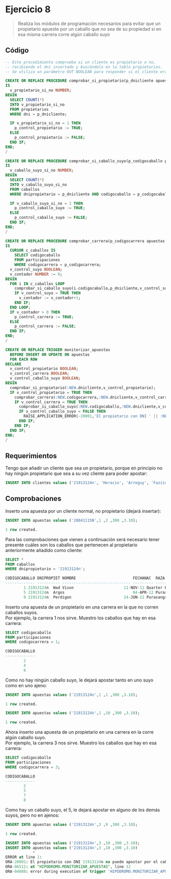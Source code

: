 # Ejercicio 8

> Realiza los módulos de programación necesarios para evitar que un propietario apueste por un caballo que no sea de su propiedad si en esa misma carrera corre algún caballo suyo

## Código

```sql
-- Este procedimiento comprueba si un cliente es propietario o no,
-- recibiendo el dni insertado y buscándolo en la tabla propietarios.
-- Se utiliza un parámetro OUT BOOLEAN para responder si el cliente era propietario o no.

CREATE OR REPLACE PROCEDURE comprobar_si_propietario(p_dnicliente apuestas.dnicliente%TYPE, p_control_propietario OUT BOOLEAN)
IS
  v_propietario_si_no NUMBER;
BEGIN
  SELECT COUNT(*)
  INTO v_propietario_si_no
  FROM propietarios
  WHERE dni = p_dnicliente;

  IF v_propietario_si_no = 1 THEN
    p_control_propietario := TRUE;
  ELSE
    p_control_propietario := FALSE;
  END IF;
END;
/
```

```sql
CREATE OR REPLACE PROCEDURE comprobar_si_caballo_suyo(p_codigocaballo participaciones.codigocaballo%TYPE, p_dnicliente apuestas.dnicliente%TYPE, p_control_caballo_suyo OUT BOOLEAN)
IS
  v_caballo_suyo_si_no NUMBER;
BEGIN
  SELECT COUNT(*)
  INTO v_caballo_suyo_si_no
  FROM caballos
  WHERE dnipropietario = p_dnicliente AND codigocaballo = p_codigocaballo;

  IF v_caballo_suyo_si_no = 1 THEN
    p_control_caballo_suyo := TRUE;
  ELSE
    p_control_caballo_suyo := FALSE;
  END IF;
END;
/
```

```sql
CREATE OR REPLACE PROCEDURE comprobar_carrera(p_codigocarrera apuestas.codigocarrera%TYPE, p_dnicliente apuestas.dnicliente%TYPE, p_control_carrera OUT BOOLEAN)
IS
  CURSOR c_caballos IS
    SELECT codigocaballo
    FROM participaciones
    WHERE codigocarrera = p_codigocarrera;
  v_control_suyo BOOLEAN;
  v_contador NUMBER := 0;
BEGIN
  FOR i IN c_caballos LOOP
    comprobar_si_caballo_suyo(i.codigocaballo,p_dnicliente,v_control_suyo);
    IF v_control_suyo = TRUE THEN
      v_contador := v_contador+1;
    END IF;
  END LOOP;
  IF v_contador > 0 THEN
    p_control_carrera := TRUE;
  ELSE
    p_control_carrera := FALSE;
  END IF;
END;
/
```

```sql
CREATE OR REPLACE TRIGGER monitorizar_apuestas
  BEFORE INSERT OR UPDATE ON apuestas
  FOR EACH ROW
DECLARE
  v_control_propietario BOOLEAN;
  v_control_carrera BOOLEAN;
  v_control_caballo_suyo BOOLEAN;
BEGIN
  comprobar_si_propietario(:NEW.dnicliente,v_control_propietario);
  IF v_control_propietario = TRUE THEN
    comprobar_carrera(:NEW.codigocarrera,:NEW.dnicliente,v_control_carrera);
    IF v_control_carrera = TRUE THEN
      comprobar_si_caballo_suyo(:NEW.codigocaballo,:NEW.dnicliente,v_control_caballo_suyo);
      IF v_control_caballo_suyo = FALSE THEN
        RAISE_APPLICATION_ERROR(-20001,'El propietario con DNI ' || :NEW.dnicliente || ' no puede apostar por el caballo con codigo ' || :NEW.codigocaballo || ' porque no es suyo');
      END IF;
    END IF;
  END IF;
END;
/
```

## Requerimientos

Tengo que añadir un cliente que sea un propietario, porque en principio no hay ningún propietario que sea a su vez cliente para poder apostar:

```sql
INSERT INTO clientes values ('21913124n', 'Horacio', 'Arreguy', 'Fazzio', 'Calle Real, 12', 'Cordoba', 'Cordoba','678123467');
```

## Comprobaciones

Inserto una apuesta por un cliente normal, no propietario (dejará insertar):

```sql
INSERT INTO apuestas values ('28841115N',1 ,2 ,300 ,3.10);

1 row created.
```

Para las comprobaciones que vienen a continuación será necesario tener presente cuáles son los caballos que pertenecen al propietario anteriormente añadido como cliente:

```sql
SELECT *
FROM caballos
WHERE dnipropietario = '21913124n';
```

```sql
CODIGOCABALLO DNIPROPIET NOMBRE 		                FECHANAC  RAZA
------------- ---------- ------------------------------ --------- ------------------------------
	    1 21913124n  Wad Vison		                11-NOV-11 Quarter Horse
	    5 21913124n  Argos		                        04-APR-12 Purasangre ingles
	    9 21913124n  Perdigon		                24-JUN-12 Purasangre espanol
```

Inserto una apuesta de un propietario en una carrera en la que no corren caballos suyos.  
Por ejemplo, la carrera 1 nos sirve. Muestro los caballos que hay en esa carrera:

```sql
SELECT codigocaballo
FROM participaciones
WHERE codigocarrera = 1;
```

```sql
CODIGOCABALLO
-------------
	    2
	    4
	    6
```

Como no hay ningún caballo suyo, le dejará apostar tanto en uno suyo como en uno ajeno:

```sql
INSERT INTO apuestas values ('21913124n',1 ,1 ,300 ,3.10);

1 row created.

INSERT INTO apuestas values ('21913124n',1 ,10 ,300 ,3.10);

1 row created.
```

Ahora inserto una apuesta de un propietario en una carrera en la corre algún caballo suyo.  
Por ejemplo, la carrera 3 nos sirve. Muestro los caballos que hay en esa carrera:

```sql
SELECT codigocaballo
FROM participaciones
WHERE codigocarrera = 3;
```

```sql
CODIGOCABALLO
-------------
	    2
	    5
	    7
	    8
```

Como hay un caballo suyo, el 5, le dejará apostar en alguno de los demás suyos, pero no en ajenos:

```sql
INSERT INTO apuestas values ('21913124n',3 ,9 ,300 ,3.10);

1 row created.

INSERT INTO apuestas values ('21913124n',3 ,10 ,300 ,3.10);
INSERT INTO apuestas values ('21913124n',3 ,10 ,300 ,3.10)
            *
ERROR at line 1:
ORA-20001: El propietario con DNI 21913124n no puede apostar por el caballo con codigo 10 porque no es suyo
ORA-06512: at "HIPODROMO.MONITORIZAR_APUESTAS", line 12
ORA-04088: error during execution of trigger 'HIPODROMO.MONITORIZAR_APUESTAS'
```
